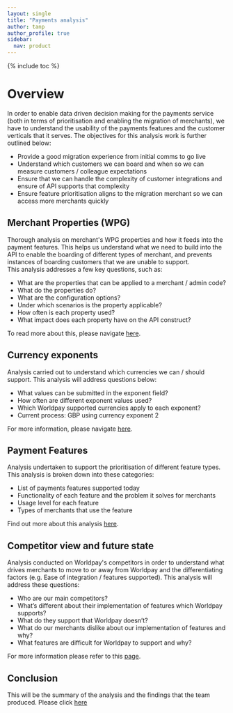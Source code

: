 ```yaml
---
layout: single
title: "Payments analysis"
author: tanp
author_profile: true
sidebar:
  nav: product
---
```


{% include toc %}


# Overview
In order to enable data driven decision making for the payments service (both in terms of prioritisation and enabling the migration of merchants), we have to understand the usability of the payments features and the customer verticals that it serves. The objectives for this analysis work is further outlined below: 
- Provide a good migration experience from  initial comms to go live
-	Understand which customers we can board and when so we can measure customers / colleague expectations
-	Ensure that we can handle the complexity of customer integrations and ensure of API supports that complexity
-	Ensure feature prioritisation aligns to the migration merchant so we can access more merchants quickly


## Merchant Properties (WPG)
Thorough analysis on merchant's WPG properties and how it feeds into the payment features. This helps us understand what we need to build into the API to enable the boarding of different types of merchant, and prevents instances of boarding customers that we are unable to support.  
This analysis addresses a few key questions, such as: 
- What are the properties that can be applied to a merchant / admin code?
-	What do the properties do?
-	What are the configuration options?
-	Under which scenarios is the property applicable?
-	How often is each property used?
-	What impact does each property have on the API construct?


To read more about this, please navigate [here](https://github.devops.worldpay.local/pages/com-worldpay-gateway/com-worldpay-gateway-site/product/paymentsanalysis/MerchantProperties/index). 

## Currency exponents 
Analysis carried out to understand which currencies we can / should support.
This analysis will address questions below: 
-	What values can be submitted in the exponent field? 
-	How often are different exponent values used?
-	Which Worldpay supported currencies apply to each exponent?
-	Current process: GBP using currency exponent 2  

For more information, please navigate [here](https://github.devops.worldpay.local/pages/com-worldpay-gateway/com-worldpay-gateway-site/product/paymentsanalysis/PaymentsFeature/currencyexponent).


## Payment Features 
Analysis undertaken to support the prioritisation of different feature types. 
This analysis is broken down into these categories: 
- List of payments features supported today
-	Functionality of each feature and the problem it solves for merchants
-	Usage level for each feature
-	Types of merchants that use the feature


Find out more about this analysis [here]().


## Competitor view and future state
Analysis conducted on Worldpay's competitors in order to understand what drives merchants to move to or away from Worldpay and the differentiating factors (e.g. Ease of integration / features supported). 
This analysis will address these questions: 
-	Who are our main competitors?
-	What’s different about their implementation of features which Worldpay supports?
-	What do they support that Worldpay doesn’t?
-	What do our merchants dislike about our implementation of features and why?
-	What features are difficult for Worldpay to support and why? 


For more information please refer to this [page](). 

## Conclusion 

This will be the summary of the analysis and the findings that the team produced. Please click [here]()





